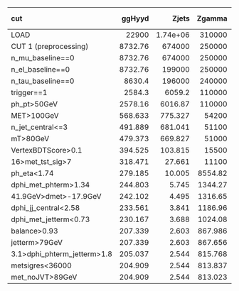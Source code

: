 | cut                         |    ggHyyd |         Zjets |     Zgamma |    Wgamma |         Wjets |   gammajet_direct |        data23 |   S/sqrt(B) |   S/sqrt(S+B) |   S/sqrt(S+1.3B) |   ZBi (σ_b=30%) |
|:----------------------------|----------:|--------------:|-----------:|----------:|--------------:|------------------:|--------------:|------------:|--------------:|-----------------:|----------------:|
| LOAD                        | 22900     |      1.74e+06 | 310000     | 568000    |      3.97e+06 |          1.73e+08 |      2.13e+08 |       1.157 |         1.157 |            1.015 |          -0.199 |
| CUT 1 (preprocessing)       |  8732.76  | 674000        | 250000     | 428000    |      2.81e+06 |          1.46e+08 |      3.62e+07 |       0.64  |         0.64  |            0.561 |          -0.199 |
| n_mu_baseline==0            |  8732.76  | 674000        | 250000     | 428000    |      2.81e+06 |          1.46e+08 |      3.62e+07 |       0.64  |         0.64  |            0.561 |          -0.199 |
| n_el_baseline==0            |  8732.76  | 199000        | 250000     | 428000    |      2.81e+06 |          1.46e+08 |      3.62e+07 |       0.641 |         0.641 |            0.562 |          -0.199 |
| n_tau_baseline==0           |  8630.4   | 196000        | 240000     | 395000    |      2.78e+06 |          1.43e+08 |      3.55e+07 |       0.639 |         0.639 |            0.56  |          -0.199 |
| trigger==1                  |  2584.3   |   6059.2      | 110000     |  97500    | 274000        |          6.37e+06 |      7.73e+06 |       0.677 |         0.677 |            0.593 |          -0.198 |
| ph_pt>50GeV                 |  2578.16  |   6016.87     | 110000     |  97200    | 272000        |          6.35e+06 |      7.67e+06 |       0.677 |         0.677 |            0.594 |          -0.198 |
| MET>100GeV                  |   568.633 |    775.327    |  54200     |  40200    |  50500        |     948000        |      1.01e+06 |       0.392 |         0.392 |            0.344 |          -0.198 |
| n_jet_central<=3            |   491.889 |    681.041    |  51100     |  35600    |  46200        |     906000        | 857000        |       0.357 |         0.357 |            0.313 |          -0.198 |
| mT>80GeV                    |   479.373 |    669.827    |  51000     |  35100    |  43100        |     903000        | 853000        |       0.349 |         0.349 |            0.306 |          -0.198 |
| VertexBDTScore>0.1          |   394.525 |    103.815    |  15500     |  14500    |  18200        |      52100        | 184000        |       0.739 |         0.739 |            0.648 |          -0.194 |
| 16>met_tst_sig>7            |   318.471 |     27.661    |  11100     |  10900    |  12700        |      13300        |  28700        |       1.15  |         1.147 |            1.007 |          -0.185 |
| ph_eta<1.74                 |   279.185 |     10.005    |   8554.82  |   8433.69 |   6113.02     |      10400        |  21900        |       1.186 |         1.183 |            1.038 |          -0.182 |
| dphi_met_phterm>1.34        |   244.803 |      5.745    |   1344.27  |   2597.78 |   3134.7      |        268.628    |   3075.02     |       2.397 |         2.37  |            2.084 |          -0.12  |
| 41.9GeV>dmet>-17.9GeV       |   242.102 |      4.495    |   1316.65  |   2494.94 |   3038.79     |        193.667    |   2772.67     |       2.443 |         2.413 |            2.123 |          -0.117 |
| dphi_jj_central<2.58        |   233.561 |      3.841    |   1186.96  |   2262.22 |   2856.83     |        187.155    |   2466.39     |       2.467 |         2.435 |            2.142 |          -0.112 |
| dphi_met_jetterm<0.73       |   230.167 |      3.688    |   1024.08  |   1984.88 |   2807.38     |         85.194    |   2195.31     |       2.557 |         2.522 |            2.219 |          -0.104 |
| balance>0.93                |   207.339 |      2.603    |    867.986 |   1629.17 |   2250.55     |         84.396    |   1183.42     |       2.673 |         2.628 |            2.314 |          -0.084 |
| jetterm>79GeV               |   207.339 |      2.603    |    867.656 |   1629.14 |   2250.55     |         84.396    |   1183.42     |       2.673 |         2.628 |            2.314 |          -0.084 |
| 3.1>dphi_phterm_jetterm>1.8 |   205.037 |      2.544    |    815.768 |   1577.28 |   2235.22     |         84.328    |   1119.29     |       2.684 |         2.638 |            2.323 |          -0.082 |
| metsigres<36000             |   204.909 |      2.544    |    813.837 |   1574.36 |   2229.3      |         84.309    |   1119.29     |       2.685 |         2.639 |            2.324 |          -0.082 |
| met_noJVT>89GeV             |   204.909 |      2.544    |    813.023 |   1573.06 |   2223.52     |         84.309    |   1108.08     |       2.69  |         2.643 |            2.327 |          -0.081 |
